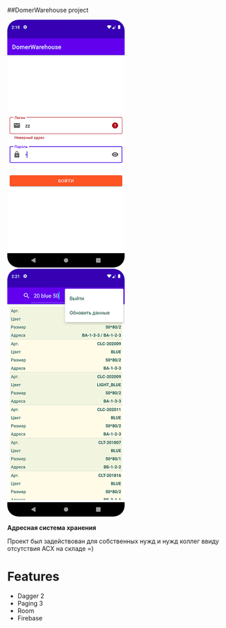 ##DomerWarehouse project


![app img](./login_actvt.png)
![app img](./main_actvt.png)

**Адресная система хранения**

Проект был задействован для собственных нужд и нужд коллег ввиду отсутствия АСХ на складе =)

# Features
- Dagger 2
- Paging 3
- Room
- Firebase